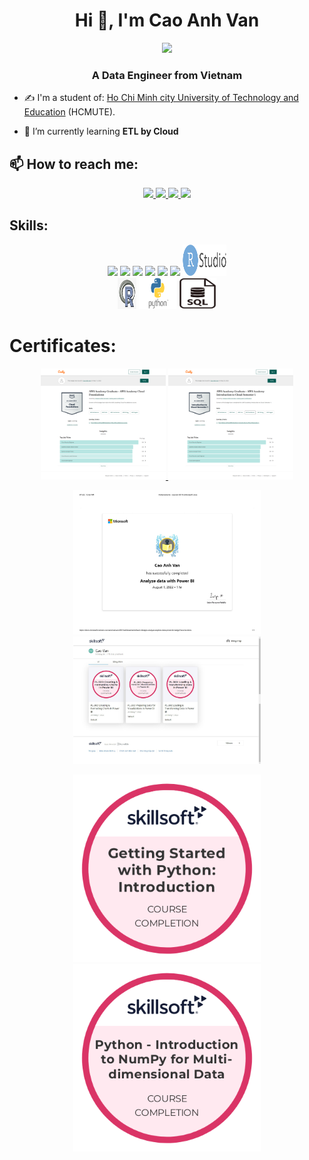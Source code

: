<h1 align="center">Hi 👋, I'm Cao Anh Van</h1>
<p align="center"><img src="https://img.icons8.com/color/48/000000/vietnam-circular.png"/></p>
<h3 align="center">A Data Engineer from Vietnam </h3>

- ✍ I'm a student of: [Ho Chi Minh city University of Technology and Education](https://hcmute.edu.vn) (HCMUTE).

- 🌱 I’m currently learning **ETL by Cloud**


## 📫 How to reach me:
<p align="center">
  <a href="https://www.linkedin.com/in/anh-van-cao-25a171243/" target="_blank">
    <img src="https://img.icons8.com/fluent/48/000000/linkedin.png"/>
  </a>
  <a href="https://www.facebook.com/caoanh.van.9" alt="Facebook">
    <img src="https://img.icons8.com/fluent/48/000000/facebook-new.png" target="_blank" />
  </a> 
  <a href="https://github.com/vanac17122001" alt="Github">
    <img src="https://img.icons8.com/fluent/48/000000/github.png"/>
  </a> 
  <a href="mailto:vanacit2001@gmail.com" alt="Email">
    <img src="https://img.icons8.com/fluent/48/000000/mailing.png"/>
  </a>
</p>


## Skills:
<p align="center">
  <img src="https://img.icons8.com/color/48/000000/microsoft-sql-server.png"/>
  <img src="https://img.icons8.com/color/48/000000/mongodb.png"/>
  <img src="https://img.icons8.com/color/48/000000/git.png"/>
  <img src="https://img.icons8.com/color/48/000000/github-2.png"/>
  <img src="https://img.icons8.com/color/48/000000/visual-studio-code-2019.png"/>
  <img src="https://img.icons8.com/color/48/000000/visual-studio-2019.png"/>
  <img src="images/RStudio.png" alt="alt text" width="70" height="50"/>
  <br>
  <img src="images/R.png" alt="alt text" width="30" height="50"/>
  <img src="images/Python.png" alt="alt text" width="60" height="50"/>
  <img src="images/SQL.png" alt="alt text" width="60" height="50">
</p>


# Certificates:

<p align="center">
  <a href="https://www.credly.com/earner/earned/badge/0480ce1b-17a9-42b4-92ac-25a4dcc41cef">
    <img alt="AWS" title="AWS" src="certificates/FireShotCapture002AWSAcademy GraduateAWS AcademyCloudFoundations.png" width="200px" />
  </a>
  <a href="https://www.credly.com/earner/earned/badge/3b3c02bd-789a-48e2-8c5e-625a54e22f2f">
    <img alt="AWS" title="AWS" src="certificates/FireShot Capture003 AWSAcademyGraduate AWSAcademyIntroductiontoCloudSemester1.png" width="200px" />
  </a>
</p>

<p align="center">
  <a href="#">
    <img alt="PowerBI" title="PowerBI" src="certificates/AnalyzeWithPowerBI.jpg" width="300px" />
  </a>
  <a href="https://skillsoft.digitalbadges.skillsoft.com/profile/caovan694089/wallet">
    <img alt="PowerBI" title="PowerBI" src="certificates/PowerBI.jpg" width="300px" />
  </a>
</p>

<p align="center">
   <a href="https://skillsoft.digitalbadges.skillsoft.com/profile/caovan694089/wallet">
    <img alt="Python" title="Python" src="certificates/Python_Instro.png" width="300px" />
  </a>
  <a href="https://skillsoft.digitalbadges.skillsoft.com/profile/caovan694089/wallet">
    <img alt="Python" title="Python" src="certificates/Python_Numpy.png" width="300px" />
  </a>
</p>

